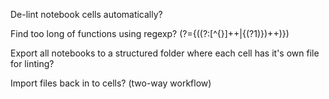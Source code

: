 De-lint notebook cells automatically?

Find too long of functions using regexp?
(?=\{((?:[^{}]++|\{(?1)\})++)\})

Export all notebooks to a structured folder where each cell has it's own file for linting?

Import files back in to cells? (two-way workflow)

